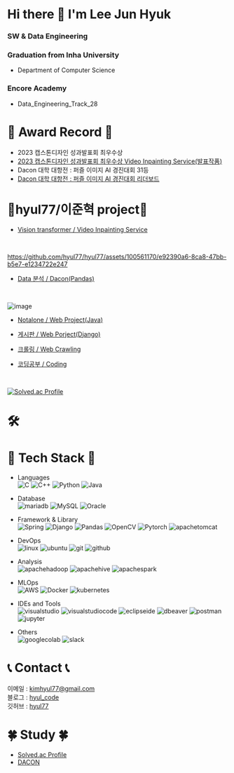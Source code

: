 # Hi there 👋 I'm Lee Jun Hyuk
### SW & Data Engineering
### Graduation from Inha University
- Department of Computer Science
### Encore Academy
- Data_Engineering_Track_28

# 🥇 Award Record 🥇
- 2023 캡스톤디자인 성과발표회 최우수상
- [2023 캡스톤디자인 성과발표회 최우수상 Video Inpainting Service(발표작품)](https://github.com/hyul77/VIP)
- Dacon 대학 대항전 : 퍼즐 이미지 AI 경진대회 31등
- [Dacon 대학 대항전 : 퍼즐 이미지 AI 경진대회 리더보드](https://dacon.io/competitions/official/236207/leaderboard)




# 🌟hyul77/이준혁 project🌟


- [Vision transformer / Video Inpainting Service](https://github.com/hyul77/VIP)<br/>
<br/>


https://github.com/hyul77/hyul77/assets/100561170/e92390a6-8ca8-47bb-b5e7-e1234722e247





- [Data 분석 / Dacon(Pandas)](https://github.com/hyul77/hyul-pandas)
<br/>

![image](https://github.com/hyul77/hyul77/assets/100561170/14a7af98-719d-4d33-b132-0be3ebe394d2)


- [Notalone / Web Project(Java)](https://github.com/hyul77/hyul-notalone)<br/>

- [게시판 / Web Porject(Django)](https://github.com/hyul77/hyul-django)<br/>
  
- [크롤링 / Web Crawling](https://github.com/hyul77/hyul-crawling)<br/>

- [코딩공부 / Coding](https://github.com/hyul77/Algorithm)<br/>
<br/>

[![Solved.ac Profile](http://mazassumnida.wtf/api/v2/generate_badge?boj=hyul7)](https://solved.ac/hyul7/)<br/>

# 🛠️

# 📖 Tech Stack 📖
- Languages<br/>
![C](https://img.shields.io/badge/c-A8B9CC?style=flat-square&logo=cColor=white)
![C++](https://img.shields.io/badge/C++-00599C?style=flat-square&logo=cpluspluslogoColor=white)
![Python](https://img.shields.io/badge/Python-3670A0?style=flat-square&logo=python&logoColor=ffdd54)
![Java](https://img.shields.io/badge/java-437291.svg?style=flat-square&logo=openjdk&logoColor=white)

- Database<br/>
![mariadb](https://img.shields.io/badge/mariadb-003545.svg?style=flat-square&logo=mariadb&logoColor=white)
![MySQL](https://img.shields.io/badge/MySQL-4479A1.svg?style=flat-square&logo=MySQL&logoColor=white)
![Oracle](https://img.shields.io/badge/Oracle-F80000.svg?style=flat-square&logo=oracle&logoColor=white)

- Framework & Library<br/>
![Spring](https://img.shields.io/badge/spring-6DB33F.svg?style=flat-square&logo=spring&logoColor=white)
![Django](https://img.shields.io/badge/django-092E20.svg?style=flat-square&logo=django&logoColor=white)
![Pandas](https://img.shields.io/badge/pandas-150458.svg?style=flat-square&logo=pandas&logoColor=white)
![OpenCV](https://img.shields.io/badge/opencv-5C3EE8.svg?style=flat-square&logo=opencv&logoColor=white)
![Pytorch](https://img.shields.io/badge/pytorch-EE4C2C.svg?style=flat-square&logo=pytorch&logoColor=white)
![apachetomcat](https://img.shields.io/badge/apachetomcat-F8DC75.svg?style=flat-square&logo=apachetomcat&logoColor=white)


- DevOps<br/>
![linux](https://img.shields.io/badge/linux-FCC624.svg?style=flat-square&logo=linux&logoColor=white)
![ubuntu](https://img.shields.io/badge/ubuntu-E95420.svg?style=flat-square&logo=ubuntu&logoColor=white)
![git](https://img.shields.io/badge/git-F05032.svg?style=flat-square&logo=git&logoColor=white)
![github](https://img.shields.io/badge/github-181717.svg?style=flat-square&logo=github&logoColor=white)

- Analysis<br/>
![apachehadoop](https://img.shields.io/badge/apachehadoop-66CCFF.svg?style=flat-square&logo=apachehadoop&logoColor=white)
![apachehive](https://img.shields.io/badge/apachehive-FDEE21.svg?style=flat-square&logo=apachehive&logoColor=white)
![apachespark](https://img.shields.io/badge/apachespark-E25A1C.svg?style=flat-square&logo=apachespark&logoColor=white)


- MLOps<br/>
![AWS](https://img.shields.io/badge/AWS-%23FF9900.svg?style=flat-square&logo=amazon-aws&logoColor=white)
![Docker](https://img.shields.io/badge/docker-%230db7ed.svg?style=flat-square&logo=docker&logoColor=white)
![kubernetes](https://img.shields.io/badge/kubernetes-326CE5.svg?style=flat-square&logo=opencv&logoColor=white)


- IDEs and Tools<br/>
![visualstudio](https://img.shields.io/badge/visualstudio-5C2D91?style=flat-square&logo=visualstudio&logoColor=white)
![visualstudiocode](https://img.shields.io/badge/visualstudiocode-007ACC?style=flat-square&logo=visualstudiocode&logoColor=white)
![eclipseide](https://img.shields.io/badge/eclipseide-2C2255?style=flat-square&logo=eclipseide&logoColor=white)
![dbeaver](https://img.shields.io/badge/dbeaver-382923?style=flat-square&logo=dbeaver&logoColor=white)
![postman](https://img.shields.io/badge/postman-FF6C37?style=flat-square&logo=postman&logoColor=white)
![jupyter](https://img.shields.io/badge/jupyter-F37626?style=flat-square&logo=jupyter&logoColor=white)

- Others<br/>
![googlecolab](https://img.shields.io/badge/googlecolab-F9AB00.svg?style=flat-square&logo=googlecolab&logoColor=white)
![slack](https://img.shields.io/badge/slack-4A154B.svg?style=flat-square&logo=slack&logoColor=white)

# 📞 Contact 📞
이메일 : kimhyul77@gmail.com </br>
블로그 : [hyul_code](https://hyul-code.tistory.com/) </br>
깃허브 : [hyul77](https://github.com/hyul77)

# 🍀 Study 🍀
- [Solved.ac Profile](https://solved.ac/hyul7/)
- [DACON](https://dacon.io/myprofile/474256/home)<br/>


